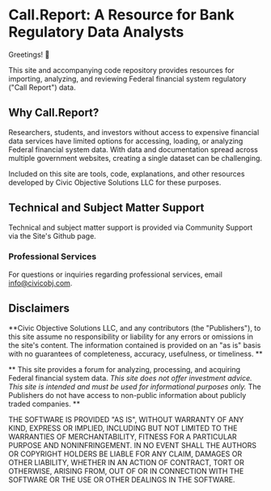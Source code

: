 # Call.Report: A Resource for Bank Regulatory Data Analysts

Greetings! 👋

This site and accompanying code repository provides resources for importing, analyzing, and reviewing Federal financial system regulatory ("Call Report") data.


## Why Call.Report?

Researchers, students, and investors without access to expensive financial data services have limited options for accessing, loading, or analyzing Federal financial system data. With data and documentation spread across multiple government websites, creating a single dataset can be challenging.

Included on this site are tools, code, explanations, and other resources developed by Civic Objective Solutions LLC for these purposes.

## Technical and Subject Matter Support

Technical and subject matter support is provided via Community Support via the Site's Github page.

### Professional Services

For questions or inquiries regarding professional services, email [info@civicobj.com](mailto:info@civicobj.com).

## Disclaimers

**Civic Objective Solutions LLC, and any contributors (the "Publishers"), to this site assume no responsibility or liability for any errors or omissions in the site's content. The information contained is provided on an "as is" basis with no guarantees of completeness, accuracy, usefulness, or timeliness.
**

**
This site provides a forum for analyzing, processing, and acquiring Federal financial system data. _This site does not offer investment advice. This site is intended and must be used for informational purposes only._ The Publishers do not have access to non-public information about publicly traded companies.
**

THE SOFTWARE IS PROVIDED "AS IS", WITHOUT WARRANTY OF ANY KIND, EXPRESS OR
IMPLIED, INCLUDING BUT NOT LIMITED TO THE WARRANTIES OF MERCHANTABILITY,
FITNESS FOR A PARTICULAR PURPOSE AND NONINFRINGEMENT. IN NO EVENT SHALL THE
AUTHORS OR COPYRIGHT HOLDERS BE LIABLE FOR ANY CLAIM, DAMAGES OR OTHER
LIABILITY, WHETHER IN AN ACTION OF CONTRACT, TORT OR OTHERWISE, ARISING FROM,
OUT OF OR IN CONNECTION WITH THE SOFTWARE OR THE USE OR OTHER DEALINGS IN
THE SOFTWARE.

